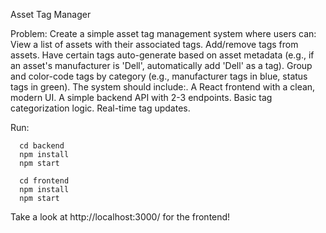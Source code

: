 Asset Tag Manager

Problem:
Create a simple asset tag management system where users can:
View a list of assets with their associated tags.
Add/remove tags from assets.
Have certain tags auto-generate based on asset metadata (e.g., if an asset's manufacturer is 'Dell', automatically add 'Dell' as a tag).
Group and color-code tags by category (e.g., manufacturer tags in blue, status tags in green).
The system should include:.
A React frontend with a clean, modern UI.
A simple backend API with 2-3 endpoints.
Basic tag categorization logic.
Real-time tag updates.

Run:

```
  cd backend
  npm install
  npm start
```

```
  cd frontend
  npm install
  npm start
```

Take a look at http://localhost:3000/ for the frontend!
